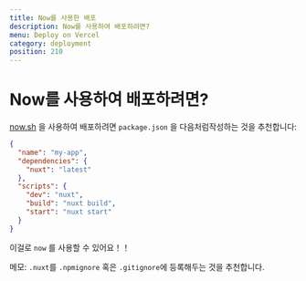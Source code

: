 ```yaml
---
title: Now를 사용한 배포
description: Now를 사용하여 배포하려면?
menu: Deploy on Vercel
category: deployment
position: 210
---
```


# Now를 사용하여 배포하려면?

[now.sh](https://zeit.co/now) 을 사용하여 배포하려면 `package.json` 을 다음처럼작성하는 것을 추천합니다:

```json
{
  "name": "my-app",
  "dependencies": {
    "nuxt": "latest"
  },
  "scripts": {
    "dev": "nuxt",
    "build": "nuxt build",
    "start": "nuxt start"
  }
}
```

이걸로 `now` 를 사용할 수 있어요！！

메모: `.nuxt`를 `.npmignore` 혹은 `.gitignore`에 등록해두는 것을 추천합니다.

